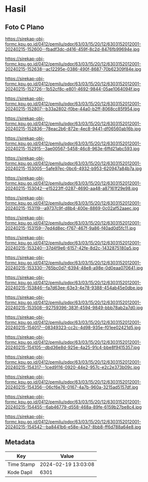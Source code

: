 # Hasil

## Foto C Plano

https://sirekap-obj-formc.kpu.go.id/0412/pemilu/pdpr/63/03/15/20/12/6303152012001-20240215-152600--fbadf3dc-d416-459f-8c2d-8476fb99694e.jpg

https://sirekap-obj-formc.kpu.go.id/0412/pemilu/pdpr/63/03/15/20/12/6303152012001-20240215-152638--ac12295e-0386-490f-8687-70b62309f84e.jpg

https://sirekap-obj-formc.kpu.go.id/0412/pemilu/pdpr/63/03/15/20/12/6303152012001-20240215-152726--1b52cf8c-e801-4692-9844-05ae1064094f.jpg

https://sirekap-obj-formc.kpu.go.id/0412/pemilu/pdpr/63/03/15/20/12/6303152012001-20240215-152807--b33a2802-f0be-44a0-b2ff-8068cc85f954.jpg

https://sirekap-obj-formc.kpu.go.id/0412/pemilu/pdpr/63/03/15/20/12/6303152012001-20240215-152836--78eac2b6-872e-4ec8-9441-df06560ab16b.jpg

https://sirekap-obj-formc.kpu.go.id/0412/pemilu/pdpr/63/03/15/20/12/6303152012001-20240215-152915--3ae00567-5458-46c8-963e-6ffd21abc593.jpg

https://sirekap-obj-formc.kpu.go.id/0412/pemilu/pdpr/63/03/15/20/12/6303152012001-20240215-153005--5afe97ec-0bc6-4932-b953-620947a84b7a.jpg

https://sirekap-obj-formc.kpu.go.id/0412/pemilu/pdpr/63/03/15/20/12/6303152012001-20240215-153042--e15223ff-0287-4690-aa48-a87161f29e98.jpg

https://sirekap-obj-formc.kpu.go.id/0412/pemilu/pdpr/63/03/15/20/12/6303152012001-20240215-153119--a9737c9f-d8b4-400e-8869-0c02af52aaec.jpg

https://sirekap-obj-formc.kpu.go.id/0412/pemilu/pdpr/63/03/15/20/12/6303152012001-20240215-153159--7ed4d8ec-f767-467f-9a86-f40ad0d5fc11.jpg

https://sirekap-obj-formc.kpu.go.id/0412/pemilu/pdpr/63/03/15/20/12/6303152012001-20240215-153240--37d4f9e6-6157-42fe-8d2c-1432875180a5.jpg

https://sirekap-obj-formc.kpu.go.id/0412/pemilu/pdpr/63/03/15/20/12/6303152012001-20240215-153330--765bc0d7-6394-48e8-a98e-0d0eaa070641.jpg

https://sirekap-obj-formc.kpu.go.id/0412/pemilu/pdpr/63/03/15/20/12/6303152012001-20240215-153846--fa7d63ee-63e3-4e78-9388-454ab45e0dbe.jpg

https://sirekap-obj-formc.kpu.go.id/0412/pemilu/pdpr/63/03/15/20/12/6303152012001-20240215-153508--92759396-383f-4594-9849-bbb78ab2a7d0.jpg

https://sirekap-obj-formc.kpu.go.id/0412/pemilu/pdpr/63/03/15/20/12/6303152012001-20240215-154017--08349323-cc2c-4d98-935e-f01ee02421d5.jpg

https://sirekap-obj-formc.kpu.go.id/0412/pemilu/pdpr/63/03/15/20/12/6303152012001-20240215-154105--dbd36e8d-925e-4a25-91c4-bbe8f9415357.jpg

https://sirekap-obj-formc.kpu.go.id/0412/pemilu/pdpr/63/03/15/20/12/6303152012001-20240215-154317--1ced9116-0920-44e2-957c-e2c2e373b09c.jpg

https://sirekap-obj-formc.kpu.go.id/0412/pemilu/pdpr/63/03/15/20/12/6303152012001-20240215-154356--06cf6e76-0167-4a7b-960a-3215ad5157df.jpg

https://sirekap-obj-formc.kpu.go.id/0412/pemilu/pdpr/63/03/15/20/12/6303152012001-20240215-154455--6ab46779-d558-468a-89fe-6159b27be8c4.jpg

https://sirekap-obj-formc.kpu.go.id/0412/pemilu/pdpr/63/03/15/20/12/6303152012001-20240215-154542--ba8441b6-e58e-43e7-8bb8-ff6d788a64e8.jpg


## Metadata

| Key        | Value               |
| ---------- | ------------------- |
| Time Stamp | 2024-02-19 13:03:08 |
| Kode Dapil | 6301                |



